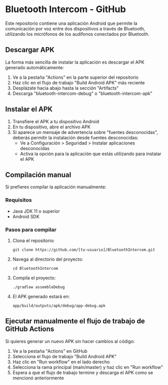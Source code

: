 # Bluetooth Intercom - GitHub

Este repositorio contiene una aplicación Android que permite la comunicación por voz entre dos dispositivos a través de Bluetooth, utilizando los micrófonos de los audífonos conectados por Bluetooth.

## Descargar APK

La forma más sencilla de instalar la aplicación es descargar el APK generado automáticamente:

1. Ve a la pestaña "Actions" en la parte superior del repositorio
2. Haz clic en el flujo de trabajo "Build Android APK" más reciente
3. Desplázate hacia abajo hasta la sección "Artifacts"
4. Descarga "bluetooth-intercom-debug" o "bluetooth-intercom-apk"

## Instalar el APK

1. Transfiere el APK a tu dispositivo Android
2. En tu dispositivo, abre el archivo APK
3. Si aparece un mensaje de advertencia sobre "fuentes desconocidas", deberás permitir la instalación desde fuentes desconocidas:
   - Ve a Configuración > Seguridad > Instalar aplicaciones desconocidas
   - Activa la opción para la aplicación que estás utilizando para instalar el APK

## Compilación manual

Si prefieres compilar la aplicación manualmente:

### Requisitos

- Java JDK 11 o superior
- Android SDK

### Pasos para compilar

1. Clona el repositorio:
   ```
   git clone https://github.com/[tu-usuario]/BluetoothIntercom.git
   ```

2. Navega al directorio del proyecto:
   ```
   cd BluetoothIntercom
   ```

3. Compila el proyecto:
   ```
   ./gradlew assembleDebug
   ```

4. El APK generado estará en:
   ```
   app/build/outputs/apk/debug/app-debug.apk
   ```

## Ejecutar manualmente el flujo de trabajo de GitHub Actions

Si quieres generar un nuevo APK sin hacer cambios al código:

1. Ve a la pestaña "Actions" en GitHub
2. Selecciona el flujo de trabajo "Build Android APK"
3. Haz clic en "Run workflow" en el lado derecho
4. Selecciona la rama principal (main/master) y haz clic en "Run workflow"
5. Espera a que el flujo de trabajo termine y descarga el APK como se mencionó anteriormente 